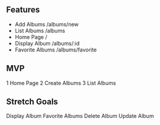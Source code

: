 Features
---
* Add Albums /albums/new
* List Albums /albums
* Home Page /
* Display Album /albums/:id
* Favorite Albums /albums/favorite

MVP
---
1 Home Page
2 Create Albums
3 List Albums

Stretch Goals
---
Display Album
Favorite Albums
Delete Album
Update Album